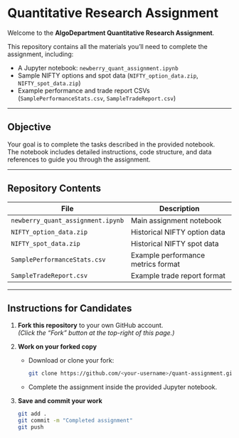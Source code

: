 # Quantitative Research Assignment

Welcome to the **AlgoDepartment Quantitative Research Assignment**.

This repository contains all the materials you’ll need to complete the assignment, including:
- A Jupyter notebook: `newberry_quant_assignment.ipynb`
- Sample NIFTY options and spot data (`NIFTY_option_data.zip`, `NIFTY_spot_data.zip`)
- Example performance and trade report CSVs (`SamplePerformanceStats.csv`, `SampleTradeReport.csv`)

---

## Objective

Your goal is to complete the tasks described in the provided notebook.  
The notebook includes detailed instructions, code structure, and data references to guide you through the assignment.

---

## Repository Contents

| File | Description |
|------|--------------|
| `newberry_quant_assignment.ipynb` | Main assignment notebook |
| `NIFTY_option_data.zip` | Historical NIFTY option data |
| `NIFTY_spot_data.zip` | Historical NIFTY spot data |
| `SamplePerformanceStats.csv` | Example performance metrics format |
| `SampleTradeReport.csv` | Example trade report format |

---

## Instructions for Candidates

1. **Fork this repository** to your own GitHub account.  
   *(Click the “Fork” button at the top-right of this page.)*

2. **Work on your forked copy**  
   - Download or clone your fork:  
     ```bash
     git clone https://github.com/<your-username>/quant-assignment.git
     ```
   - Complete the assignment inside the provided Jupyter notebook.

3. **Save and commit your work**
   ```bash
   git add .
   git commit -m "Completed assignment"
   git push
